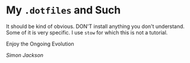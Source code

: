 # My `.dotfiles` and Such

It should be kind of obvious. DON'T install anything you don't understand.
Some of it is very specific. I use `stow` for which this is not a tutorial.

Enjoy the Ongoing Evolution

_Simon Jackson_
